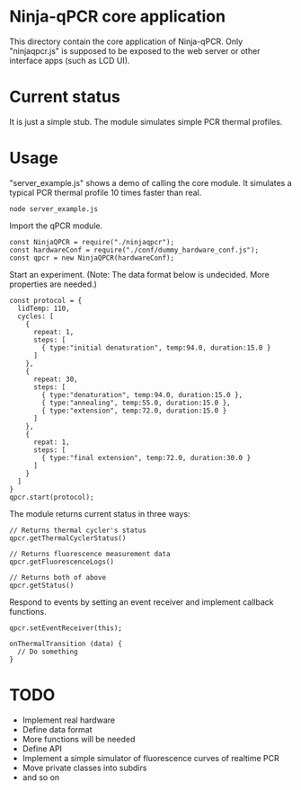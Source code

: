 # Ninja-qPCR core application

This directory contain the core application of Ninja-qPCR.
Only "ninjaqpcr.js" is supposed to be exposed to the web server or other interface apps (such as LCD UI).

# Current status

It is just a simple stub. The module simulates  simple PCR thermal profiles.

# Usage


"server_example.js" shows a demo of calling the core module. It simulates a typical PCR thermal profile 10 times faster than real.

```
node server_example.js
```

Import the qPCR module.

```
const NinjaQPCR = require("./ninjaqpcr");
const hardwareConf = require("./conf/dummy_hardware_conf.js");
const qpcr = new NinjaQPCR(hardwareConf);

```

Start an experiment.
(Note: The data format below is undecided. More properties are needed.)

```
const protocol = {
  lidTemp: 110,
  cycles: [
    {
      repeat: 1,
      steps: [
        { type:"initial denaturation", temp:94.0, duration:15.0 }
      ]
    },
    {
      repeat: 30,
      steps: [
        { type:"denaturation", temp:94.0, duration:15.0 },
        { type:"annealing", temp:55.0, duration:15.0 },
        { type:"extension", temp:72.0, duration:15.0 }
      ]
    },
    {
      repat: 1,
      steps: [
        { type:"final extension", temp:72.0, duration:30.0 }
      ]
    }
  ]
}
qpcr.start(protocol);
```

The module returns current status in three ways:

```
// Returns thermal cycler's status
qpcr.getThermalCyclerStatus()
```

```
// Returns fluorescence measurement data
qpcr.getFluorescenceLogs()
```

```
// Returns both of above
qpcr.getStatus()
```


Respond to events by setting an event receiver and implement callback functions.

```
qpcr.setEventReceiver(this);

```

```
onThermalTransition (data) {
  // Do something
}
```

# TODO
* Implement real hardware
* Define data format
* More functions will be needed
* Define API
* Implement a simple simulator of fluorescence curves of realtime PCR
* Move private classes into subdirs
* and so on